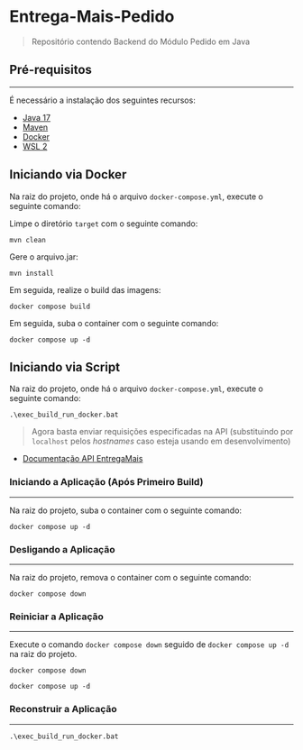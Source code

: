 # Entrega-Mais-Pedido

> Repositório contendo Backend do Módulo Pedido em Java

## Pré-requisitos
---

É necessário a instalação dos seguintes recursos:
- [Java 17](https://adoptium.net/download/)
- [Maven](https://maven.apache.org/install.html)
- [Docker](https://docs.docker.com/get-docker/) 
- [WSL 2](https://docs.microsoft.com/en-us/windows/wsl/install)

## Iniciando via Docker

Na raiz do projeto, onde há o arquivo `docker-compose.yml`, execute o seguinte comando:

Limpe o diretório `target` com o seguinte comando:

```
mvn clean
```

Gere o arquivo.jar:

```
mvn install
```

Em seguida, realize o build das imagens:

```
docker compose build
```

Em seguida, suba o container com o seguinte comando:

```
docker compose up -d
```

## Iniciando via Script
Na raiz do projeto, onde há o arquivo `docker-compose.yml`, execute o seguinte comando:

```
.\exec_build_run_docker.bat
```

> Agora basta enviar requisições especificadas na API (substituindo por `localhost` pelos *hostnames* caso esteja usando em desenvolvimento)

- [Documentação API EntregaMais](https://documenter.getpostman.com/view/22927633/2s8YmSsftk)

### Iniciando a Aplicação (Após Primeiro Build)
---

Na raiz do projeto, suba o container com o seguinte comando:

```
docker compose up -d
```

### Desligando a Aplicação
---

Na raiz do projeto, remova o container com o seguinte comando:

```
docker compose down
```
### Reiniciar a Aplicação
---

Execute o comando `docker compose down` seguido de `docker compose up -d` na raiz do projeto.

```
docker compose down
```

```
docker compose up -d
```
### Reconstruir a Aplicação
---

```
.\exec_build_run_docker.bat
```
